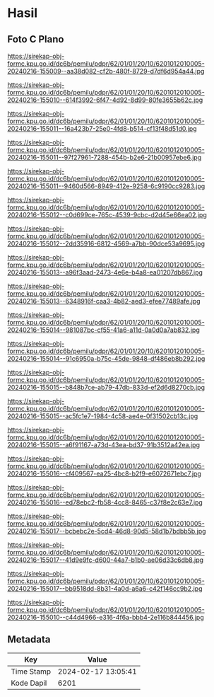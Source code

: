 # Hasil

## Foto C Plano

https://sirekap-obj-formc.kpu.go.id/dc6b/pemilu/pdpr/62/01/01/20/10/6201012010005-20240216-155009--aa38d082-cf2b-480f-8729-d7df6d954a44.jpg

https://sirekap-obj-formc.kpu.go.id/dc6b/pemilu/pdpr/62/01/01/20/10/6201012010005-20240216-155010--614f3992-6f47-4d92-8d99-80fe3655b62c.jpg

https://sirekap-obj-formc.kpu.go.id/dc6b/pemilu/pdpr/62/01/01/20/10/6201012010005-20240216-155011--16a423b7-25e0-4fd8-b514-cf13f48d51d0.jpg

https://sirekap-obj-formc.kpu.go.id/dc6b/pemilu/pdpr/62/01/01/20/10/6201012010005-20240216-155011--97f27961-7288-454b-b2e6-21b00957ebe6.jpg

https://sirekap-obj-formc.kpu.go.id/dc6b/pemilu/pdpr/62/01/01/20/10/6201012010005-20240216-155011--9460d566-8949-412e-9258-6c9190cc9283.jpg

https://sirekap-obj-formc.kpu.go.id/dc6b/pemilu/pdpr/62/01/01/20/10/6201012010005-20240216-155012--c0d699ce-765c-4539-9cbc-d2d45e66ea02.jpg

https://sirekap-obj-formc.kpu.go.id/dc6b/pemilu/pdpr/62/01/01/20/10/6201012010005-20240216-155012--2dd35916-6812-4569-a7bb-90dce53a9695.jpg

https://sirekap-obj-formc.kpu.go.id/dc6b/pemilu/pdpr/62/01/01/20/10/6201012010005-20240216-155013--a96f3aad-2473-4e6e-b4a8-ea01207db867.jpg

https://sirekap-obj-formc.kpu.go.id/dc6b/pemilu/pdpr/62/01/01/20/10/6201012010005-20240216-155013--6348916f-caa3-4b82-aed3-efee77489afe.jpg

https://sirekap-obj-formc.kpu.go.id/dc6b/pemilu/pdpr/62/01/01/20/10/6201012010005-20240216-155014--981087bc-cf55-41a6-a11d-0a0d0a7ab832.jpg

https://sirekap-obj-formc.kpu.go.id/dc6b/pemilu/pdpr/62/01/01/20/10/6201012010005-20240216-155014--91c6950a-b75c-45de-9848-df486eb8b292.jpg

https://sirekap-obj-formc.kpu.go.id/dc6b/pemilu/pdpr/62/01/01/20/10/6201012010005-20240216-155015--b848b7ce-ab79-47db-833d-ef2d6d8270cb.jpg

https://sirekap-obj-formc.kpu.go.id/dc6b/pemilu/pdpr/62/01/01/20/10/6201012010005-20240216-155015--ac5fc1e7-1984-4c58-ae4e-0f31502cb13c.jpg

https://sirekap-obj-formc.kpu.go.id/dc6b/pemilu/pdpr/62/01/01/20/10/6201012010005-20240216-155015--a6f91167-a73d-43ea-bd37-91b3512a42ea.jpg

https://sirekap-obj-formc.kpu.go.id/dc6b/pemilu/pdpr/62/01/01/20/10/6201012010005-20240216-155016--cf409567-ea25-4bc8-b2f9-e6072671ebc7.jpg

https://sirekap-obj-formc.kpu.go.id/dc6b/pemilu/pdpr/62/01/01/20/10/6201012010005-20240216-155016--ed78ebc2-fb58-4cc8-8465-c37f8e2c63e7.jpg

https://sirekap-obj-formc.kpu.go.id/dc6b/pemilu/pdpr/62/01/01/20/10/6201012010005-20240216-155017--bcbebc2e-5cd4-46d8-90d5-58d1b7bdbb5b.jpg

https://sirekap-obj-formc.kpu.go.id/dc6b/pemilu/pdpr/62/01/01/20/10/6201012010005-20240216-155017--41d9e9fc-d600-44a7-b1b0-ae06d33c6db8.jpg

https://sirekap-obj-formc.kpu.go.id/dc6b/pemilu/pdpr/62/01/01/20/10/6201012010005-20240216-155017--bb9518dd-8b31-4a0d-a6a6-c42f146cc9b2.jpg

https://sirekap-obj-formc.kpu.go.id/dc6b/pemilu/pdpr/62/01/01/20/10/6201012010005-20240216-155010--c44d4966-e316-4f6a-bbb4-2e116b844456.jpg


## Metadata

| Key        | Value               |
| ---------- | ------------------- |
| Time Stamp | 2024-02-17 13:05:41 |
| Kode Dapil | 6201                |



